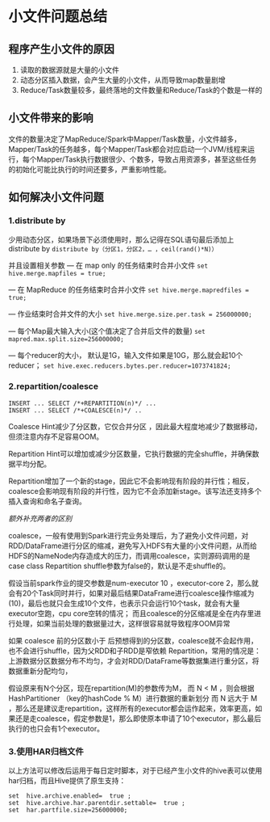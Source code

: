 # 小文件问题总结
## 程序产生小文件的原因
1. 读取的数据源就是大量的小文件
2. 动态分区插入数据，会产生大量的小文件，从而导致map数量剧增
3. Reduce/Task数量较多，最终落地的文件数量和Reduce/Task的个数是一样的

## 小文件带来的影响
文件的数量决定了MapReduce/Spark中Mapper/Task数量，小文件越多，Mapper/Task的任务越多，每个Mapper/Task都会对应启动一个JVM/线程来运行，每个Mapper/Task执行数据很少、个数多，导致占用资源多，甚至这些任务的初始化可能比执行的时间还要多，严重影响性能。

## 如何解决小文件问题
### 1.distribute by
少用动态分区，如果场景下必须使用时，那么记得在SQL语句最后添加上distribute by
`distribute by（分区1，分区2，… ，ceil(rand()*N)）`

并且设置相关参数
— 在 map only 的任务结束时合并小文件
`set hive.merge.mapfiles = true;`

— 在 MapReduce 的任务结束时合并小文件
`set hive.merge.mapredfiles = true;`

— 作业结束时合并文件的大小 
`set hive.merge.size.per.task = 256000000;`

— 每个Map最大输入大小(这个值决定了合并后文件的数量) 
`set mapred.max.split.size=256000000;`   

— 每个reducer的大小， 默认是1G，输入文件如果是10G，那么就会起10个reducer；
`set hive.exec.reducers.bytes.per.reducer=1073741824;`

### 2.repartition/coalesce
```
INSERT ... SELECT /*+REPARTITION(n)*/ ...
INSERT ... SELECT /*+COALESCE(n)*/ ..
```

Coalesce Hint减少了分区数，它仅合并分区 ，因此最大程度地减少了数据移动，但须注意内存不足容易OOM。

Repartition Hint可以增加或减少分区数量，它执行数据的完全shuffle，并确保数据平均分配。

Repartition增加了一个新的stage，因此它不会影响现有阶段的并行性；相反，coalesce会影响现有阶段的并行性，因为它不会添加新stage。该写法还支持多个插入查询和命名子查询。


*额外补充两者的区别*

coalesce，一般有使用到Spark进行完业务处理后，为了避免小文件问题，对RDD/DataFrame进行分区的缩减，避免写入HDFS有大量的小文件问题，从而给HDFS的NameNode内存造成大的压力，而调用coalesce，实则源码调用的是case class Repartition shuffle参数为false的，默认是不走shuffle的。

假设当前spark作业的提交参数是num-executor 10 ，executor-core 2，那么就会有20个Task同时并行，如果对最后结果DataFrame进行coalesce操作缩减为(10)，最后也就只会生成10个文件，也表示只会运行10个task，就会有大量executor空跑，cpu core空转的情况；
而且coalesce的分区缩减是全在内存里进行处理，如果当前处理的数据量过大，这样很容易就导致程序OOM异常

如果 coalesce 前的分区数小于 后预想得到的分区数，coalesce就不会起作用，也不会进行shuffle，因为父RDD和子RDD是窄依赖
Repartition，常用的情况是：上游数据分区数据分布不均匀，才会对RDD/DataFrame等数据集进行重分区，将数据重新分配均匀，

假设原来有N个分区，现在repartition(M)的参数传为M，
   而 N < M ，则会根据HashPartitioner （key的hashCode % M）进行数据的重新划分
   而 N  远大于 M ，那么还是建议走repartition，这样所有的executor都会运作起来，效率更高，如果还是走coalesce，假定参数是1，那么即使原本申请了10个executor，那么最后执行的也只会有1个executor。
   
   
### 3.使用HAR归档文件
以上方法可以修改后运用于每日定时脚本，对于已经产生小文件的hive表可以使用har归档，而且Hive提供了原生支持：
```
set  hive.archive.enabled=  true ;
set  hive.archive.har.parentdir.settable=  true ;
set  har.partfile.size=256000000;
```

